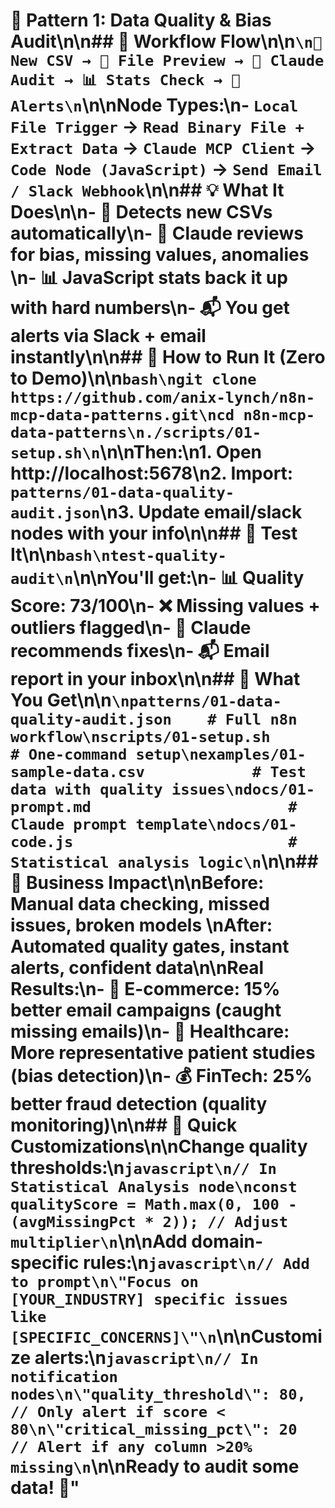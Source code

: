 # 🧹 Pattern 1: Data Quality & Bias Audit\n\n## 🔄 Workflow Flow\n\n```\n📁 New CSV → 📖 File Preview → 🤖 Claude Audit → 📊 Stats Check → 💬 Alerts\n```\n\n**Node Types:**\n- `Local File Trigger` → `Read Binary File + Extract Data` → `Claude MCP Client` → `Code Node (JavaScript)` → `Send Email / Slack Webhook`\n\n## 💡 What It Does\n\n- 🚨 **Detects new CSVs** automatically\n- 🧠 **Claude reviews** for bias, missing values, anomalies  \n- 📊 **JavaScript stats** back it up with hard numbers\n- 📬 **You get alerts** via Slack + email instantly\n\n## 🚀 How to Run It (Zero to Demo)\n\n```bash\ngit clone https://github.com/anix-lynch/n8n-mcp-data-patterns.git\ncd n8n-mcp-data-patterns\n./scripts/01-setup.sh\n```\n\n**Then:**\n1. Open http://localhost:5678\n2. Import: `patterns/01-data-quality-audit.json`\n3. Update email/slack nodes with your info\n\n## 🧪 Test It\n\n```bash\ntest-quality-audit\n```\n\n**You'll get:**\n- 📊 Quality Score: 73/100\n- ❌ Missing values + outliers flagged\n- 🧠 Claude recommends fixes\n- 📬 Email report in your inbox\n\n## 📁 What You Get\n\n```\npatterns/01-data-quality-audit.json    # Full n8n workflow\nscripts/01-setup.sh                    # One-command setup\nexamples/01-sample-data.csv            # Test data with quality issues\ndocs/01-prompt.md                      # Claude prompt template\ndocs/01-code.js                        # Statistical analysis logic\n```\n\n## 🎯 Business Impact\n\n**Before:** Manual data checking, missed issues, broken models  \n**After:** Automated quality gates, instant alerts, confident data\n\n**Real Results:**\n- 🏪 **E-commerce:** 15% better email campaigns (caught missing emails)\n- 🏥 **Healthcare:** More representative patient studies (bias detection)\n- 💰 **FinTech:** 25% better fraud detection (quality monitoring)\n\n## 🔧 Quick Customizations\n\n**Change quality thresholds:**\n```javascript\n// In Statistical Analysis node\nconst qualityScore = Math.max(0, 100 - (avgMissingPct * 2)); // Adjust multiplier\n```\n\n**Add domain-specific rules:**\n```javascript\n// Add to prompt\n\"Focus on [YOUR_INDUSTRY] specific issues like [SPECIFIC_CONCERNS]\"\n```\n\n**Customize alerts:**\n```javascript\n// In notification nodes\n\"quality_threshold\": 80,  // Only alert if score < 80\n\"critical_missing_pct\": 20  // Alert if any column >20% missing\n```\n\nReady to audit some data! 🎉"